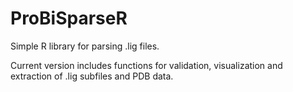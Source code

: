 # ProBiSparseR
Simple R library for parsing .lig files.


Current version includes functions for validation, visualization and extraction of .lig subfiles and PDB data.
